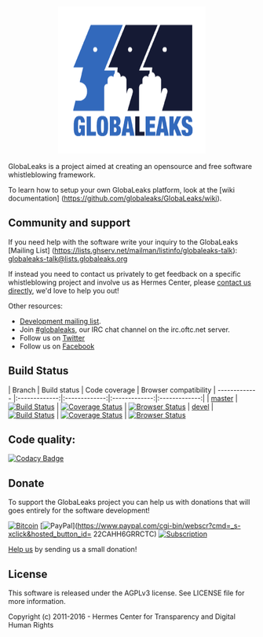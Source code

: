 <p align="center">
  <img src="/client/app/logo.png" width="300" height="300">
</p>

GlobaLeaks is a project aimed at creating an opensource and free software whistleblowing framework.

To learn how to setup your own GlobaLeaks platform, look at the [wiki documentation] (https://github.com/globaleaks/GlobaLeaks/wiki).

## Community and support
If you need help with the software write your inquiry to the GlobaLeaks [Mailing List] (https://lists.ghserv.net/mailman/listinfo/globaleaks-talk): globaleaks-talk@lists.globaleaks.org

If instead you need to contact us privately to get feedback on a specific whistleblowing project and involve us as Hermes Center, please [contact us directly](http://logioshermes.org/home/about-mission/contacts/), we'd love to help you out!

Other resources:
* [Development mailing list](https://lists.ghserv.net/mailman/listinfo/globaleaks-dev).
* Join [#globaleaks](https://kiwiirc.com/client/irc.oftc.net/?nick=gl-?#globaleaks), our IRC chat channel on the irc.oftc.net server.
* Follow us on [Twitter](https://twitter.com/globaleaks)
* Follow us on [Facebook](https://www.facebook.com/globaleaks)

## Build Status
| Branch | Build status | Code coverage | Browser compatibility
| ------------- |:-------------:|:-------------:|:-------------:|:-------------:|
| [master](https://github.com/globaleaks/GlobaLeaks/tree/master) | [![Build Status](https://travis-ci.org/globaleaks/GlobaLeaks.svg?branch=master)](https://travis-ci.org/globaleaks/GlobaLeaks) | [![Coverage Status](https://coveralls.io/repos/globaleaks/GlobaLeaks/badge.svg?branch=master)](https://coveralls.io/r/globaleaks/GlobaLeaks?branch=master) | [![Browser Status](https://badges.herokuapp.com/sauce/globaleaks?tag=master&labels=none)](https://saucelabs.com/u/globaleaks)
| [devel](https://github.com/globaleaks/GlobaLeaks/tree/devel) | [![Build Status](https://travis-ci.org/globaleaks/GlobaLeaks.svg?branch=devel)](https://travis-ci.org/globaleaks/GlobaLeaks) | [![Coverage Status](https://coveralls.io/repos/globaleaks/GlobaLeaks/badge.svg?branch=devel)](https://coveralls.io/r/globaleaks/GlobaLeaks?branch=devel) | [![Browser Status](https://badges.herokuapp.com/sauce/globaleaks?tag=devel&labels=none)](https://saucelabs.com/u/globaleaks)

## Code quality:
[![Codacy Badge](https://api.codacy.com/project/badge/Grade/829f1847c5794c758e17d6e939cb76f0)](https://www.codacy.com/app/GlobaLeaks/GlobaLeaks)

## Donate
To support the GlobaLeaks project you can help us with donations that will goes entirely for the software development!

[![Bitcoin](https://bitpay.com/img/donate-button.svg)](https://www.globaleaks.org/bitcoin.html) [![PayPal](https://www.paypalobjects.com/en_US/i/btn/x-click-butcc-donate.gif)](https://www.paypal.com/cgi-bin/webscr?cmd=_s-xclick&hosted_button_id= 22CAHH6GRRCTC)  [![Subscription](https://www.paypalobjects.com/en_US/i/btn/btn_subscribeCC_LG.gif)](https://globaleaks.org/paypal.html)

[Help us](http://logioshermes.org/home/about-mission/support-us/) by sending us a small donation!

## License
This software is released under the AGPLv3 license. See LICENSE file for more information.

Copyright (c) 2011-2016 - Hermes Center for Transparency and Digital Human Rights

